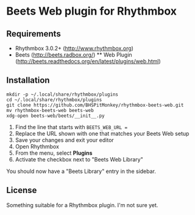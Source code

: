# Beets Web plugin for Rhythmbox

## Requirements

* Rhythmbox 3.0.2+ (http://www.rhythmbox.org)
* Beets (http://beets.radbox.org/)
** Web Plugin (http://beets.readthedocs.org/en/latest/plugins/web.html)

## Installation

    mkdir -p ~/.local/share/rhythmbox/plugins
    cd ~/.local/share/rhythmbox/plugins
    git clone https://github.com/BHSPitMonkey/rhythmbox-beets-web.git
    mv rhythmbox-beets-web beets-web
    xdg-open beets-web/beets/__init__.py

1. Find the line that starts with `BEETS_WEB_URL =`
2. Replace the URL shown with one that matches your Beets Web setup
3. Save your changes and exit your editor
4. Open Rhythmbox
5. From the menu, select **Plugins**
6. Activate the checkbox next to "Beets Web Library"

You should now have a "Beets Library" entry in the sidebar.

## License

Something suitable for a Rhythmbox plugin. I'm not sure yet.
